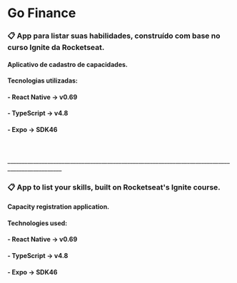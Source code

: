 <h1>Go Finance</h1>
<h3>📋 App para listar suas habilidades, construído com base no curso Ignite da Rocketseat.</h3>

<h4> Aplicativo de cadastro de capacidades. </h4>

<h4>Tecnologias utilizadas:</h4>
<h4>- React Native -> v0.69</h4>
<h4>- TypeScript -> v4.8</h4>
<h4>- Expo -> SDK46 </h4>
<br>
<br>
_________________________________________________________________________________________________

<h3>📋 App to list your skills, built on Rocketseat's Ignite course. </h3>

<h4> Capacity registration application. </h4>

<h4> Technologies used: </h4>
<h4>- React Native -> v0.69</h4>
<h4>- TypeScript -> v4.8</h4>
<h4>- Expo -> SDK46 </h4>
